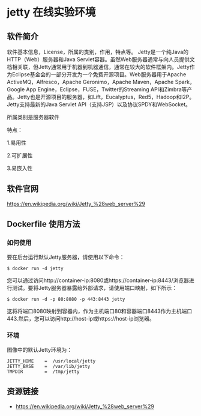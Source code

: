 # jetty 在线实验环境

## 软件简介

软件基本信息，License，所属的类别，作用，特点等。
Jetty是一个纯Java的HTTP（Web）服务器和Java Servlet容器。虽然Web服务器通常与向人员提供文档相关联，但Jetty通常用于机器到机器通信，通常在较大的软件框架内。Jetty作为Eclipse基金会的一部分开发为一个免费开源项目。Web服务器用于Apache ActiveMQ，Alfresco，Apache Geronimo，Apache Maven，Apache Spark，Google App Engine，Eclipse，FUSE，Twitter的Streaming API和Zimbra等产品。Jetty也是开源项目的服务器，如Lift，Eucalyptus，Red5，Hadoop和I2P。Jetty支持最新的Java Servlet API（支持JSP）以及协议SPDY和WebSocket。

所属类别是服务器软件

特点：

1.易用性

2.可扩展性

3.易嵌入性

## 软件官网

https://en.wikipedia.org/wiki/Jetty_%28web_server%29

## Dockerfile 使用方法

### 如何使用
要在后台运行默认Jetty服务器，请使用以下命令：
```
$ docker run -d jetty
```
您可以通过访问http://container-ip:8080或https://container-ip:8443/浏览器进行测试。要将Jetty服务器暴露给外部请求，请使用端口映射，如下所示：
```
$ docker run -d -p 80:8080 -p 443:8443 jetty
```
这将将端口8080映射到容器内，作为主机端口80和容器端口8443作为主机端口443.然后，您可以访问http://host-ip或https://host-ip浏览器。

### 环境
图像中的默认Jetty环境为：
```
JETTY_HOME    =  /usr/local/jetty
JETTY_BASE    =  /var/lib/jetty
TMPDIR        =  /tmp/jetty
```
## 资源链接

- https://en.wikipedia.org/wiki/Jetty_%28web_server%29
